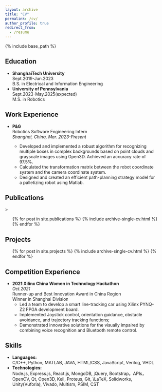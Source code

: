 ```yaml
---
layout: archive
title: "CV"
permalink: /cv/
author_profile: true
redirect_from:
  - /resume
---
```


{% include base_path %}

<h2>Education</h2>
<ul>
  <li><b>ShanghaiTech University</b></li>
  Sept.2019-Jun.2023<br>
  B.S. in Electrical and Information Engineering
  <li><b>University of Pennsylvania</b></li>
  Sept.2023-May.2025(expected)<br>
  M.S. in Robotics
</ul>


<h2>Work Experience</h2>
<ul>
  <li><b>P&G</b></li> 
  Robotics Software Engineering Intern
  <br>
  <em>Shanghai, China, Mar. 2023-Present</em>
  <ul>
    <li>Developed and implemented a robust algorithm for recognizing multiple boxes in complex backgrounds based on point clouds and grayscale images using Open3D. Achieved an accuracy rate of 97.5%.</li>
    <li>Calculated the transformation matrix between the robot coordinate system and the camera coordinate system.</li>
    <li>Designed and created an efficient path-planning strategy model for a palletizing robot using Matlab.</li>
  </ul>
</ul>

<h2>Publications</h2>>
  <ul>{% for post in site.publications %}
    {% include archive-single-cv.html %}
  {% endfor %}</ul>
  
<!-- Talks
======
  <ul>{% for post in site.talks %}
    {% include archive-single-talk-cv.html %}
  {% endfor %}</ul> -->
  
<h2>Projects</h2>
  <ul>{% for post in site.projects %}
    {% include archive-single-cv.html %}
  {% endfor %}</ul>
  
<h2>Competition Experience</h2>
<ul>
  <li><b>2021 Xilinx China Women in Technology Hackathon</b>
  <br>
  <em>Oct.2021</em>
  <br>
  Runner-up and Best Innovation Award in China Region
  <br>
  Winner in Shanghai Division
  <ul>
    <li> Led a team to develop a smart line-tracking car using Xilinx PYNQ-Z2 FPGA development board.</li>
    <li> Implemented Joystick control, orientation guidance, obstacle avoidance, and trajectory tracking functions;</li>
    <li> Demonstrated innovative solutions for the visually impaired by combining voice recognition and Bluetooth remote control.</li>
  </ul>
</ul>

<h2>Skills</h2>
<ul>
  <li><b>Languages:</b> 
  <br>
  C/C++, Python, MATLAB, JAVA, HTML/CSS, JavaScript, Verilog, VHDL</li>
  <li><b>Technologies:</b>
  <br>
  Node.js, Express.js, React.js, MongoDB, jQuery, Bootstrap，APIs，OpenCV, Qt, Open3D, Keil, Proteus, Git, \LaTeX, Solidworks, Unity(Vuforia), Vivado, Multism, PSIM, CST</li>
</ul>